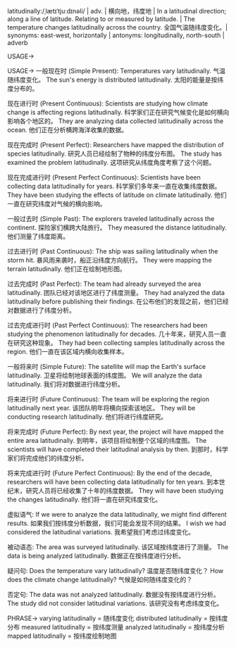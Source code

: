 latitudinally:/ˌlætɪˈtjuːdɪnəli/ | adv. | 横向地，纬度地 | In a latitudinal direction; along a line of latitude.  Relating to or measured by latitude. | The temperature changes latitudinally across the country. 全国气温随纬度变化。| synonyms: east-west, horizontally | antonyms: longitudinally, north-south | adverb

USAGE->

USAGE->
一般现在时 (Simple Present):
Temperatures vary latitudinally.  气温随纬度变化。
The sun's energy is distributed latitudinally. 太阳的能量是按纬度分布的。

现在进行时 (Present Continuous):
Scientists are studying how climate change is affecting regions latitudinally. 科学家们正在研究气候变化是如何横向影响各个地区的。
They are analyzing data collected latitudinally across the ocean. 他们正在分析横跨海洋收集的数据。

现在完成时 (Present Perfect):
Researchers have mapped the distribution of species latitudinally. 研究人员已经绘制了物种的纬度分布图。
The study has examined the problem latitudinally. 这项研究从纬度角度考察了这个问题。

现在完成进行时 (Present Perfect Continuous):
Scientists have been collecting data latitudinally for years.  科学家们多年来一直在收集纬度数据。
They have been studying the effects of latitude on climate latitudinally. 他们一直在研究纬度对气候的横向影响。

一般过去时 (Simple Past):
The explorers traveled latitudinally across the continent. 探险家们横跨大陆旅行。
They measured the distance latitudinally. 他们测量了纬度距离。


过去进行时 (Past Continuous):
The ship was sailing latitudinally when the storm hit.  暴风雨来袭时，船正沿纬度方向航行。
They were mapping the terrain latitudinally. 他们正在绘制地形图。

过去完成时 (Past Perfect):
The team had already surveyed the area latitudinally.  团队已经对该地区进行了纬度测量。
They had analyzed the data latitudinally before publishing their findings. 在公布他们的发现之前，他们已经对数据进行了纬度分析。

过去完成进行时 (Past Perfect Continuous):
The researchers had been studying the phenomenon latitudinally for decades.  几十年来，研究人员一直在研究这种现象。
They had been collecting samples latitudinally across the region. 他们一直在该区域内横向收集样本。

一般将来时 (Simple Future):
The satellite will map the Earth's surface latitudinally. 卫星将绘制地球表面的纬度图。
We will analyze the data latitudinally. 我们将对数据进行纬度分析。

将来进行时 (Future Continuous):
The team will be exploring the region latitudinally next year.  该团队明年将横向探索该地区。
They will be conducting research latitudinally. 他们将进行纬度研究。

将来完成时 (Future Perfect):
By next year, the project will have mapped the entire area latitudinally.  到明年，该项目将绘制整个区域的纬度图。
The scientists will have completed their latitudinal analysis by then. 到那时，科学家们将完成他们的纬度分析。

将来完成进行时 (Future Perfect Continuous):
By the end of the decade, researchers will have been collecting data latitudinally for ten years. 到本世纪末，研究人员将已经收集了十年的纬度数据。
They will have been studying the changes latitudinally. 他们将一直在研究纬度变化。


虚拟语气:
If we were to analyze the data latitudinally, we might find different results. 如果我们按纬度分析数据，我们可能会发现不同的结果。
I wish we had considered the latitudinal variations. 我希望我们考虑过纬度变化。


被动语态:
The area was surveyed latitudinally.  该区域按纬度进行了测量。
The data is being analyzed latitudinally. 数据正在按纬度进行分析。


疑问句:
Does the temperature vary latitudinally?  温度是否随纬度变化？
How does the climate change latitudinally? 气候是如何随纬度变化的？


否定句:
The data was not analyzed latitudinally.  数据没有按纬度进行分析。
The study did not consider latitudinal variations.  该研究没有考虑纬度变化。


PHRASE->
varying latitudinally = 随纬度变化
distributed latitudinally = 按纬度分布
measured latitudinally = 按纬度测量
analyzed latitudinally = 按纬度分析
mapped latitudinally = 按纬度绘制地图

